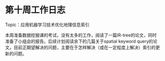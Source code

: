# 第十周工作日志

Topic：应用机器学习技术优化地理信息索引

本周准备数据挖掘课的考试，没有太多的工作，阅读了一篇IR-tree的论文，同时准备了小组会的报告。后续计划阅读余下的几篇关于spatial keyword query的论文。目前正期望解决的问题，主要在于怎样解决（或在一定程度上解决）索引的更新的问题。
